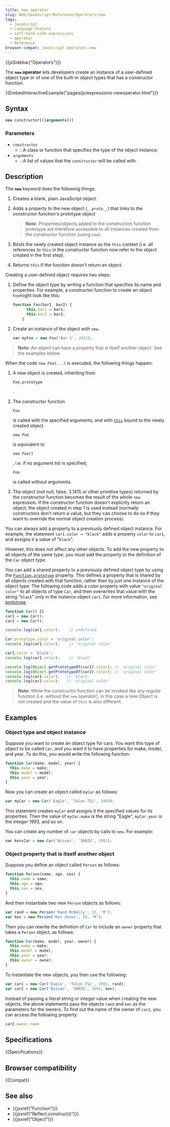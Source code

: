 ```yaml
---
title: new operator
slug: Web/JavaScript/Reference/Operators/new
tags:
  - JavaScript
  - Language feature
  - Left-hand-side expressions
  - Operator
  - Reference
browser-compat: javascript.operators.new
---
```

{{jsSidebar("Operators")}}

The **`new` operator** lets developers create an instance of a user-defined
object type or of one of the built-in object types that has a constructor
function.

{{EmbedInteractiveExample("pages/js/expressions-newoperator.html")}}

## Syntax

```js
new constructor[([arguments])]
```

### Parameters

*   `constructor`
    *   : A class or function that specifies the type of the object instance.
*   `arguments`
    *   : A list of values that the `constructor` will be called with.

## Description

The **`new`** keyword does the following things:

1.  Creates a blank, plain JavaScript object.

2.  Adds a property to the new object (`__proto__`) that links to the
    constructor function's prototype object

    > **Note:** Properties/objects added to the construction function prototype
    > are therefore accessible to all instances created from the constructor
    > function (using `new`).

3.  Binds the newly created object instance as the `this` context (i.e. all
    references to `this` in the constructor function now refer to the object
    created in the first step).

4.  Returns `this` if the function doesn't return an object.

Creating a user-defined object requires two steps:

1.  Define the object type by writing a function that specifies its name and
    properties. For example, a constructor function to create an object
    `Foo`might look like this:

    ```js
    function Foo(bar1, bar2) {
          this.bar1 = bar1;
          this.bar2 = bar2;
        }
    ```

2.  Create an instance of the object with `new`.

    ```js
    var myFoo = new Foo('Bar 1', 2021);
    ```

> **Note:** An object can have a property that is itself another object. See the
> examples below.

When the code <code>new <em>Foo</em>(...)</code> is executed, the following
things happen:

1.  A new object is created, inheriting from

    <code><em>Foo</em>.prototype</code>

    .

2.  The constructor function

    <code><em>Foo</em></code>

    is called with the specified arguments, and with
    [`this`](/en-US/docs/Web/JavaScript/Reference/Operators/this) bound to the
    newly created object.

    <code>new <em>Foo</em></code>

    is equivalent to

    <code>new <em>Foo</em>()</code>

    , i.e. if no argument list is specified,

    <code><em>Foo</em></code>

    is called without arguments.

3.  The object (not null, false, 3.1415 or other primitive types) returned by
    the constructor function becomes the result of the whole `new` expression.
    If the constructor function doesn't explicitly return an object, the object
    created in step 1 is used instead (normally constructors don't return a
    value, but they can choose to do so if they want to override the normal
    object creation process).

You can always add a property to a previously defined object instance. For
example, the statement `car1.color = "black"` adds a property `color` to `car1`,
and assigns it a value of "`black`".

However, this does not affect any other objects. To add the new property to all
objects of the same type, you must add the property to the definition of the
`Car` object type.

You can add a shared property to a previously defined object type by using the
[`Function.prototype`](/en-US/docs/Web/JavaScript/Reference/Global_Objects/Function)
property. This defines a property that is shared by all objects created with
that function, rather than by just one instance of the object type. The
following code adds a color property with value `"original color"` to all
objects of type `Car`, and then overwrites that value with the string "`black`"
only in the instance object `car1`. For more information, see
[prototype](/en-US/docs/Web/JavaScript/Reference/Global_Objects/Function).

```js
function Car() {}
car1 = new Car();
car2 = new Car();

console.log(car1.color);    // undefined

Car.prototype.color = 'original color';
console.log(car1.color);    // 'original color'

car1.color = 'black';
console.log(car1.color);    // 'black'

console.log(Object.getPrototypeOf(car1).color); // 'original color'
console.log(Object.getPrototypeOf(car2).color); // 'original color'
console.log(car1.color);   // 'black'
console.log(car2.color);   // 'original color'
```

> **Note:** While the constructor function can be invoked like any regular
> function (i.e. without the `new` operator), in this case a new Object is not
> created and the value of `this` is also different.

## Examples

### Object type and object instance

Suppose you want to create an object type for cars. You want this type of object
to be called `Car`, and you want it to have properties for make, model, and
year. To do this, you would write the following function:

```js
function Car(make, model, year) {
  this.make = make;
  this.model = model;
  this.year = year;
}
```

Now you can create an object called `myCar` as follows:

```js
var myCar = new Car('Eagle', 'Talon TSi', 1993);
```

This statement creates `myCar` and assigns it the specified values for its
properties. Then the value of `myCar.make` is the string "Eagle", `myCar.year`
is the integer 1993, and so on.

You can create any number of `car` objects by calls to `new`. For example:

```js
var kensCar = new Car('Nissan', '300ZX', 1992);
```

### Object property that is itself another object

Suppose you define an object called `Person` as follows:

```js
function Person(name, age, sex) {
  this.name = name;
  this.age = age;
  this.sex = sex;
}
```

And then instantiate two new `Person` objects as follows:

```js
var rand = new Person('Rand McNally', 33, 'M');
var ken = new Person('Ken Jones', 39, 'M');
```

Then you can rewrite the definition of `Car` to include an `owner` property that
takes a `Person` object, as follows:

```js
function Car(make, model, year, owner) {
  this.make = make;
  this.model = model;
  this.year = year;
  this.owner = owner;
}
```

To instantiate the new objects, you then use the following:

```js
var car1 = new Car('Eagle', 'Talon TSi', 1993, rand);
var car2 = new Car('Nissan', '300ZX', 1992, ken);
```

Instead of passing a literal string or integer value when creating the new
objects, the above statements pass the objects `rand` and `ken` as the
parameters for the owners. To find out the name of the owner of `car2`, you can
access the following property:

```js
car2.owner.name
```

## Specifications

{{Specifications}}

## Browser compatibility

{{Compat}}

## See also

*   {{jsxref("Function")}}
*   {{jsxref("Reflect.construct()")}}
*   {{jsxref("Object")}}
